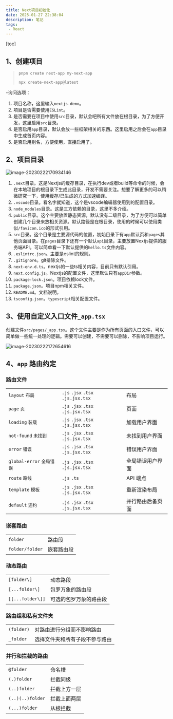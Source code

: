 ```yaml
---
title: Next项目初始化
date: 2025-01-27 22:38:04
description: 笔记
tags:
 - React 
---
```


[toc]

## 1、创建项目

>`pnpm create next-app my-next-app`
>
>`npx create-next-app@latest`

-询问选项：

1. 项目名称，这里输入`nextjs-demo`。
2. 项目是否需要使用`ESLint`。
3. 是否需要在项目中使用`src`目录，默认会吧所有文件放在根目录，为了方便开发，这里启用`src`目录。
4. 是否启用`app`目录，默认会放一些框架相关的东西。这里启用之后会在`app`目录中生成首页内容。
5. 是否启用别名，方便使用，直接启用了。

## 2、项目目录

![image-20230222170934146](https://p3-juejin.byteimg.com/tos-cn-i-k3u1fbpfcp/cb2d178e3cff4db69c17f1725ecb20ea~tplv-k3u1fbpfcp-zoom-in-crop-mark:1512:0:0:0.awebp)

1. `.next`目录。这是Nextjs的缓存目录，在执行dev或者build等命令的时候，会在本地项目的根目录下生成此目录，开发不需要关注。想要了解更多的可以稍微研究一下，使用缓存/已生成的方式加速编译。
2. `.vscode`目录。看名字就知道，这个是vscode编辑器使用到的配置目录。
3. `node_modules`目录。这是三方依赖的目录，这里不多介绍。
4. `public`目录。这个主要放置静态资源，默认没有二级目录，为了方便可以简单创建几个目录来放相关资源。默认路径是在根目录，使用的时候可以使用类似`/favicon.ico`的形式引用。
5. `src`目录。这个目录是主要源代码的位置，初始目录下有`app`默认页和`pages`其他页面目录。在`pages`目录下还有一个默认`api`目录，主要放置Nextjs提供的服务端API。可以简单看一下默认提供的`hello.ts`文件内容。
6. `.eslintrc.json`。主要是eslint的规则。
7. `.gitignore`。git排除文件。
8. `next-env.d.ts`。nextjs的一些ts相关内容，目前只有默认引用。
9. `next.config.js`。Nextjs的配置文件，这里默认只有`appDir`参数。
10. `package-lock.json`。项目依赖lock文件。
11. `package.json`。项目npm相关文件。
12. `README.md`。文档说明。
13. `tsconfig.json`。`typescript`相关配置文件。

## 3、使用自定义入口文件`_app.tsx`

创建文件`src/pages/_app.tsx`。这个文件主要是作为所有页面的入口文件，可以简单做一些统一处理的逻辑。需要可以创建，不需要可以删除，不影响项目运行。

![image-20230222172654616](https://p3-juejin.byteimg.com/tos-cn-i-k3u1fbpfcp/685f4d3933e1402c9d613962891e3355~tplv-k3u1fbpfcp-zoom-in-crop-mark:1512:0:0:0.awebp)

## 4、`app` 路由约定

### 路由文件

|                           |                                       |                  |
| ------------------------- | ------------------------------------- | ---------------- |
| `layout` `布局`           | `.js` `.jsx` `.tsx` ```.js.jsx.tsx``` | 布局             |
| `page` `页`               | `.js` `.jsx` `.tsx` ```.js.jsx.tsx``` | 页面             |
| `loading` `装载`          | `.js` `.jsx` `.tsx` ```.js.jsx.tsx``` | 加载用户界面     |
| `not-found` `未找到`      | `.js` `.jsx` `.tsx` ```.js.jsx.tsx``` | 未找到用户界面   |
| `error` `错误`            | `.js` `.jsx` `.tsx` ```.js.jsx.tsx``` | 错误用户界面     |
| `global-error` `全局错误` | `.js` `.jsx` `.tsx` ```.js.jsx.tsx``` | 全局错误用户界面 |
| `route` `路线`            | `.js` `.ts`                           | API 端点         |
| `template` `模板`         | `.js` `.jsx` `.tsx` ```.js.jsx.tsx``` | 重新渲染布局     |
| `default` `违约`          | `.js` `.jsx` `.tsx` ```.js.jsx.tsx``` | 并行路由后备页面 |

### 嵌套路由

|                 |            |
| --------------- | ---------- |
| `folder`        | 路由段     |
| `folder/folder` | 嵌套路由段 |

### 动态路由

|                  |                        |
| ---------------- | ---------------------- |
| `[folder\]`      | 动态路段               |
| `[...folder\]`   | 包罗万象的路由段       |
| `[[...folder\]]` | 可选的包罗万象的路由段 |

### 路由组和私有文件夹

|            |                                |
| ---------- | ------------------------------ |
| `(folder)` | 对路由进行分组而不影响路由     |
| `_folder`  | 选择文件夹和所有子段不参与路由 |

### 并行和拦截的路由

|                  |              |
| ---------------- | ------------ |
| `@folder`        | 命名槽       |
| `(.)folder`      | 拦截同级     |
| `(..)folder`     | 拦截上方一层 |
| `(..)(..)folder` | 拦截上面两层 |
| `(...)folder`    | 从根拦截     |